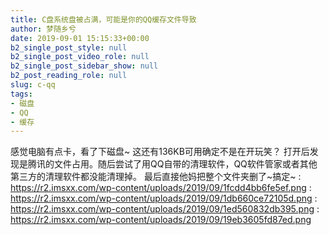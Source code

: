 ```yaml
---
title: C盘系统盘被占满，可能是你的QQ缓存文件导致
author: 梦随乡兮
date: 2019-09-01 15:15:33+00:00
b2_single_post_style: null
b2_single_post_video_role: null
b2_single_post_sidebar_show: null
b2_post_reading_role: null
slug: c-qq
tags:
- 磁盘
- QQ
- 缓存
---
```

感觉电脑有点卡，看了下磁盘~ 这还有136KB可用确定不是在开玩笑？
打开后发现是腾讯的文件占用。随后尝试了用QQ自带的清理软件，QQ软件管家或者其他第三方的清理软件都没能清理掉。
最后直接他妈把整个文件夹删了~搞定~
: https://r2.imsxx.com/wp-content/uploads/2019/09/1fcdd4bb6fe5ef.png
: https://r2.imsxx.com/wp-content/uploads/2019/09/1db660ce72105d.png
: https://r2.imsxx.com/wp-content/uploads/2019/09/1ed560832db395.png
: https://r2.imsxx.com/wp-content/uploads/2019/09/19eb3605fd87ed.png
